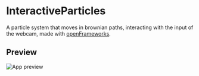 # InteractiveParticles
 A particle system that moves in brownian paths, interacting with the input of the webcam, made with [openFrameworks](https://openframeworks.cc/).

## Preview

 ![App preview](preview.png)